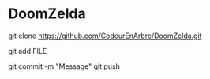 # DoomZelda
git clone https://github.com/CodeurEnArbre/DoomZelda.git

git add FILE

git commit -m "Message"
git push
